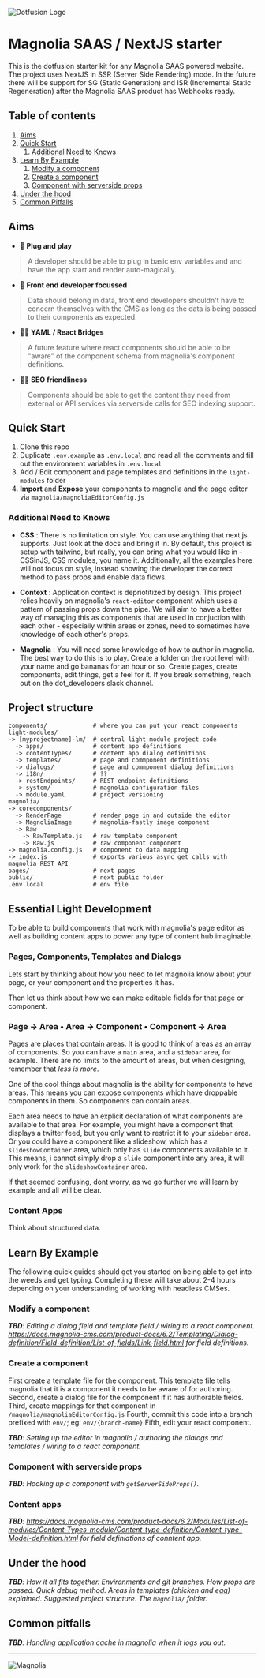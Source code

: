![Dotfusion Logo](https://dotfusion.com/static/media/logo-onwhite.432b58af.svg)

# Magnolia SAAS / NextJS starter

This is the dotfusion starter kit for any Magnolia SAAS powered website. The project uses NextJS in SSR (Server Side Rendering) mode. In the future there will be support for SG (Static Generation) and ISR (Incremental Static Regeneration) after the Magnolia SAAS product has Webhooks ready.

## Table of contents

1. [Aims](#aims)
2. [Quick Start](#quick-start)
   1. [Additional Need to Knows](#additional-need-to-knows)
3. [Learn By Example](#learn-by-example)
   1. [Modify a component](#toc5)
   2. [Create a component](#toc6)
   3. [Component with serverside props](#toc7)
4. [Under the hood](#toc8)
5. [Common Pitfalls](#toc9)

## Aims

- 🔌 **Plug and play**

> A developer should be able to plug in basic env variables and and have the app start and render auto-magically.

- 👯 **Front end developer focussed**

> Data should belong in data, front end developers shouldn't have to concern themselves with the CMS as long as the data is being passed to their components as expected.

- 🤸‍♂️ **YAML / React Bridges**

> A future feature where react components should be able to be "aware" of the component schema from magnolia's component definitions.

- 🤾‍♂️ **SEO friendliness**

> Components should be able to get the content they need from external or API services via serverside calls for SEO indexing support.

## Quick Start

1. Clone this repo
2. Duplicate `.env.example` as `.env.local` and read all the comments and fill out the environment variables in `.env.local`
3. Add / Edit component and page templates and definitions in the `light-modules` folder
4. **Import** and **Expose** your components to magnolia and the page editor via `magnolia/magnoliaEditorConfig.js`

### Additional Need to Knows

- **CSS** : There is no limitation on style. You can use anything that next js supports. Just look at the docs and bring it in. By default, this project is setup with tailwind, but really, you can bring what you would like in - CSSinJS, CSS modules, you name it. Additionally, all the examples here will not focus on style, instead showing the developer the correct method to pass props and enable data flows.

- **Context** : Application context is depriotitized by design. This project relies heavily on magnolia's `react-editor` component which uses a pattern of passing props down the pipe. We will aim to have a better way of managing this as components that are used in conjuction with each other - especially within areas or zones, need to sometimes have knowledge of each other's props.

- **Magnolia** : You will need some knowledge of how to author in magnolia. The best way to do this is to play. Create a folder on the root level with your name and go bananas for an hour or so. Create pages, create components, edit things, get a feel for it. If you break something, reach out on the dot_developers slack channel.

## Project structure

```
components/             # where you can put your react components
light-modules/
-> [myprojectname]-lm/  # central light module project code
  -> apps/              # content app definitions
  -> contentTypes/      # content app dialog definitions
  -> templates/         # page and commponent definitions
  -> dialogs/           # page and commponent dialog definitions
  -> i18n/              # ??
  -> restEndpoints/     # REST endpoint definitions
  -> system/            # magnolia configuration files
  -> module.yaml        # project versioning
magnolia/
-> corecomponents/
  -> RenderPage         # render page in and outside the editor
  -> MagnoliaImage      # magnolia-fastly image component
  -> Raw
    -> RawTemplate.js   # raw template component
    -> Raw.js           # raw component component
-> magnolia.config.js   # component to data mapping
-> index.js             # exports various async get calls with magnolia REST API
pages/                  # next pages
public/                 # next public folder
.env.local              # env file
```

## Essential Light Development

To be able to build components that work with magnolia's page editor as well as building content apps to power any type of content hub imaginable.

### Pages, Components, Templates and Dialogs

Lets start by thinking about how you need to let magnolia know about your page, or your component and the properties it has.

Then let us think about how we can make editable fields for that page or component.

### Page -> Area • Area -> Component • Component -> Area

Pages are places that contain areas. It is good to think of areas as an array of components. So you can have a `main` area, and a `sidebar` area, for example. There are no limits to the amount of areas, but when designing, remember that _less is more_.

One of the cool things about magnolia is the ability for components to have areas. This means you can expose components which have droppable components in them. So components can contain areas.

Each area needs to have an explicit declaration of what components are available to that area. For example, you might have a component that displays a twitter feed, but you only want to restrict it to your `sidebar` area. Or you could have a component like a slideshow, which has a `slideshowContainer` area, which only has `slide` components available to it. This means, i cannot simply drop a `slide` component into any area, it will only work for the `slideshowContainer` area.

If that seemed confusing, dont worry, as we go further we will learn by example and all will be clear.

### Content Apps

Think about structured data.

## Learn By Example

The following quick guides should get you started on being able to get into the weeds and get typing. Completing these will take about 2-4 hours depending on your understanding of working with headless CMSes.

### Modify a component

_**TBD**: Editing a dialog field and template field / wiring to a react component. https://docs.magnolia-cms.com/product-docs/6.2/Templating/Dialog-definition/Field-definition/List-of-fields/Link-field.html for field definitions._

### Create a component

First create a template file for the component. This template file tells magnolia that it is a component it needs to be aware of for authoring.
Second, create a dialog file for the component if it has authorable fields.
Third, create mappings for that component in `/magnolia/magnoliaEditorConfig.js`
Fourth, commit this code into a branch prefixed with `env/`; eg: `env/{branch-name}`
Fifth, edit your react component.

_**TBD**: Setting up the editor in magnolia / authoring the dialogs and templates / wiring to a react component._

### Component with serverside props

_**TBD**: Hooking up a component with `getServerSideProps()`._

### Content apps

_**TBD**: https://docs.magnolia-cms.com/product-docs/6.2/Modules/List-of-modules/Content-Types-module/Content-type-definition/Content-type-Model-definition.html for field definiations of conntent app._

## Under the hood

_**TBD**: How it all fits together. Environments and git branches. How props are passed. Quick debug method. Areas in templates (chicken and egg) explained. Suggested project structure. The `magnolia/` folder._

## Common pitfalls

_**TBD**: Handling application cache in magnolia when it logs you out._

---

![Magnolia](https://upload.wikimedia.org/wikipedia/commons/archive/a/a1/20190913144807%21Magnolia_%28CMS%29_logo.svg)
